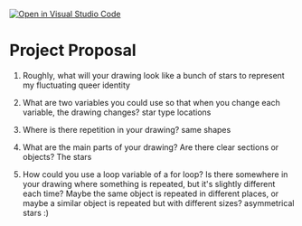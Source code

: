 [![Open in Visual Studio Code](https://classroom.github.com/assets/open-in-vscode-2e0aaae1b6195c2367325f4f02e2d04e9abb55f0b24a779b69b11b9e10269abc.svg)](https://classroom.github.com/online_ide?assignment_repo_id=16025760&assignment_repo_type=AssignmentRepo)
# Project Proposal

1. Roughly, what will your drawing look like
a bunch of stars to represent my fluctuating queer identity


2. What are two variables you could use so that when you change each variable, the drawing changes?
star type
locations

3. Where is there repetition in your drawing?
same shapes

4. What are the main parts of your drawing? Are there clear sections or objects?
The stars


5. How could you use a loop variable of a for loop? Is there somewhere in your drawing where something is repeated, but it's slightly different each time? Maybe the same object is repeated in different places, or maybe a similar object is repeated but with different sizes?
asymmetrical stars :)